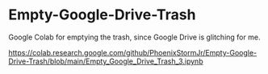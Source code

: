 # Empty-Google-Drive-Trash
Google Colab for emptying the trash, since Google Drive is glitching for me.

https://colab.research.google.com/github/PhoenixStormJr/Empty-Google-Drive-Trash/blob/main/Empty_Google_Drive_Trash_3.ipynb

